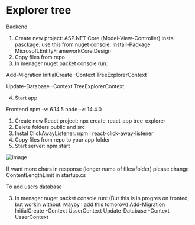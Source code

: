# Explorer tree

Backend
1. Create new project: ASP.NET Core (Model-View-Controller) instal pasckage: use this from nuget console: Install-Package Microsoft.EntityFrameworkCore.Design
2. Copy files from repo
3. In menager nuget packet console run: 

Add-Migration InitialCreate -Context TreeExplorerContext

Update-Database -Context TreeExplorerContext

4. Start app

Frontend
npm -v: 6.14.5
node -v: 14.4.0

1. Create new React project: npx create-react-app tree-explorer
2. Delete folders public and src
3. Instal ClickAwayListener: npm i react-click-away-listener
4. Copy files from repo to your app folder
5. Start server: npm start

![image](https://user-images.githubusercontent.com/47826375/127868547-1f4ee6bf-75ee-4eab-8c50-356a7aac62c6.png)

If want more chars in response (longer name of files/folder) please change ContentLengthLimit in startup.cs 


To add users database

3. In menager nuget packet console run:  (But this is in progres on fronted, but workin without. Mayby I add this tomorow)
Add-Migration InitialCreate -Context UsserContext
Update-Database -Context UsserContext